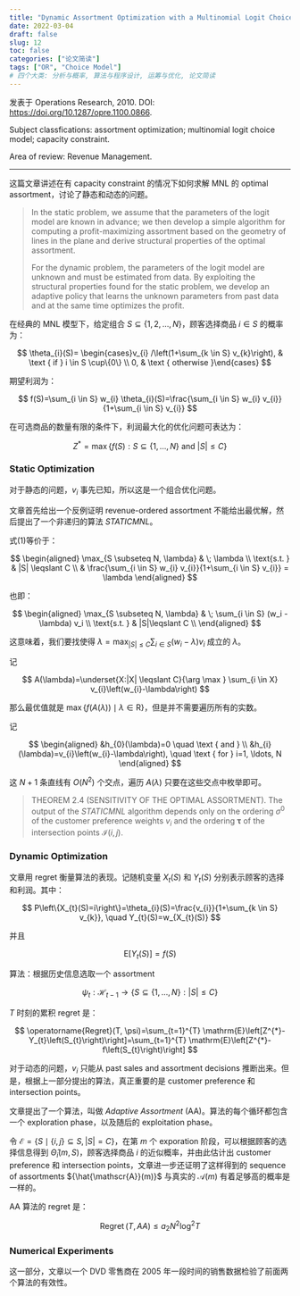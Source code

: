 ```yaml
---
title: "Dynamic Assortment Optimization with a Multinomial Logit Choice Model and Capacity Constraint"
date: 2022-03-04
draft: false
slug: 12
toc: false
categories: ["论文简读"]
tags: ["OR", "Choice Model"]
# 四个大类: 分析与概率, 算法与程序设计, 运筹与优化, 论文简读
---
```


发表于 Operations Research, 2010. DOI: https://doi.org/10.1287/opre.1100.0866.

Subject classfications: assortment optimization; multinomial logit choice model; capacity constraint.

Area of review: Revenue Management.

---

这篇文章讲述在有 capacity constraint 的情况下如何求解 MNL 的 optimal assortment，讨论了静态和动态的问题。

> In the static problem, we assume that the parameters of the logit model are known in advance; we then develop a simple algorithm for computing a profit-maximizing assortment based on the geometry of lines in the plane and derive structural properties of the optimal assortment. 
>
> For the dynamic problem, the parameters of the logit model are unknown and must be estimated from data. By exploiting the structural properties found for the static problem, we develop an adaptive policy that learns the unknown parameters from past data and at the same time optimizes the profit.


在经典的 MNL 模型下，给定组合 $S \subseteq \{1, 2, \dots, N\}$，顾客选择商品 $i \in S$ 的概率为：

$$
\theta_{i}(S)= \begin{cases}v_{i} /\left(1+\sum_{k \in S} v_{k}\right), & \text { if } i \in S \cup\{0\} \\ 0, & \text { otherwise }\end{cases}
$$

期望利润为：

$$
f(S)=\sum_{i \in S} w_{i} \theta_{i}(S)=\frac{\sum_{i \in S} w_{i} v_{i}}{1+\sum_{i \in S} v_{i}}
$$

在可选商品的数量有限的条件下，利润最大化的优化问题可表达为：

$$
Z^{*}=\max \{f(S): S \subseteq\{1, \ldots, N\} \text { and }|S| \leqslant C\} \tag{1}
$$


### Static Optimization


对于静态的问题，$v_i$ 事先已知，所以这是一个组合优化问题。

文章首先给出一个反例证明 revenue-ordered assortment 不能给出最优解，然后提出了一个非递归的算法 *STATICMNL*。

式(1)等价于：

$$
\begin{aligned}
    \max_{S \subseteq N, \lambda} & \; \lambda \\
    \text{s.t. } & |S| \leqslant C \\
    & \frac{\sum_{i \in S} w_{i} v_{i}}{1+\sum_{i \in S} v_{i}} = \lambda
\end{aligned}
$$

也即：

$$
\begin{aligned}
    \max_{S \subseteq N, \lambda}  & \; \sum_{i \in S}   (w_i - \lambda) v_i \\
    \text{s.t. } & |S|\leqslant C \\
\end{aligned}
$$

这意味着，我们要找使得 $\lambda = \displaystyle\max_{|S| \leqslant C} \sum_{i \in S}   (w_i - \lambda) v_i$ 成立的 $\lambda$。

记 

$$
A(\lambda)=\underset{X:|X| \leqslant C}{\arg \max } \sum_{i \in X} v_{i}\left(w_{i}-\lambda\right)
$$

那么最优值就是 $\max \{f(A(\lambda)) \mid \lambda \in \mathrm{R}\}$，但是并不需要遍历所有的实数。

记

$$
\begin{aligned}
&h_{0}(\lambda)=0 \quad \text { and } \\
&h_{i}(\lambda)=v_{i}\left(w_{i}-\lambda\right), \quad \text { for } i=1, \ldots, N
\end{aligned}
$$

这 $N + 1$ 条直线有 $O(N^2)$ 个交点，遍历 $A(\lambda)$ 只要在这些交点中枚举即可。

> THEOREM 2.4 (SENSITIVITY OF THE OPTIMAL ASSORTMENT). The output of the *STATICMNL* algorithm depends only on the ordering $\boldsymbol{}{\sigma}^{0}$ of the customer preference weights $v_{i}$ and the ordering $\boldsymbol{\tau}$ of the intersection points $\mathscr{I}(i, j)$.




### Dynamic Optimization

文章用 regret 衡量算法的表现。记随机变量 $X_t(S)$ 和 $Y_t(S)$ 分别表示顾客的选择和利润。其中：

$$
P\left\{X_{t}(S)=i\right\}=\theta_{i}(S)=\frac{v_{i}}{1+\sum_{k \in S} v_{k}}, \quad Y_{t}(S)=w_{X_{t}(S)}
$$

并且

$$
\mathrm{E}[Y_t(S)] = f(S)
$$

算法：根据历史信息选取一个 assortment

$$
\psi_{t}: \mathscr{H}_{t-1} \rightarrow\{S \subseteq\{1, \ldots, N\}:|S| \leqslant C\}
$$

$T$ 时刻的累积 regret 是：

$$
\operatorname{Regret}(T, \psi)=\sum_{t=1}^{T} \mathrm{E}\left[Z^{*}-Y_{t}\left(S_{t}\right)\right]=\sum_{t=1}^{T} \mathrm{E}\left[Z^{*}-f\left(S_{t}\right)\right]
$$




对于动态的问题，$v_i$ 只能从 past sales and assortment decisions 推断出来。但是，根据上一部分提出的算法，真正重要的是 customer preference 和 intersection points。

文章提出了一个算法，叫做 *Adaptive Assortment* (AA)。算法的每个循环都包含一个 exploration phase，以及随后的 exploitation phase。

令 $\mathscr{E} = \{S \mid  \{i, j\} \subseteq S, |S| = C\}$，在第 $m$ 个 exporation 阶段，可以根据顾客的选择信息得到 $\hat{\Theta}_i (m, S)$，顾客选择商品 $i$ 的近似概率，并由此估计出 customer preference 和 intersection points，文章进一步还证明了这样得到的 sequence of assortments ${\hat{\mathscr{A}}(m)}$ 与真实的 $\mathscr{A}(m)$ 有着足够高的概率是一样的。


AA 算法的 regret 是：

$$
\operatorname{Regret}(T, A A) \leqslant a_{2} N^{2} \log ^{2} T
$$



### Numerical Experiments

这一部分，文章以一个 DVD 零售商在 2005 年一段时间的销售数据检验了前面两个算法的有效性。









